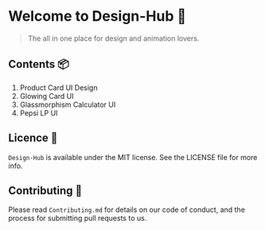 # Welcome to Design-Hub 💫

> The all in one place for design and animation lovers.

## Contents 📦 

1. Product Card UI Design
2. Glowing Card UI
3. Glassmorphism Calculator UI
4. Pepsi LP UI

## Licence 📜
`Design-Hub` is available under the MIT license. See the LICENSE file for more info.

## Contributing 🤝
Please read `Contributing.md` for details on our code of conduct, and the process for submitting pull requests to us.

